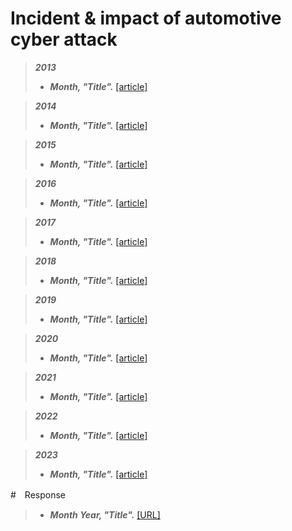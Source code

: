 # Incident & impact of automotive cyber attack
> ***2013***
> - **_Month, "Title"._** [[article]]( "")

> ***2014***
> - **_Month, "Title"._** [[article]]( "")

> ***2015***
> - **_Month, "Title"._** [[article]]( "")

> ***2016***
> - **_Month, "Title"._** [[article]]( "")

> ***2017***
> - **_Month, "Title"._** [[article]]( "")

> ***2018***
> - **_Month, "Title"._** [[article]]( "")

> ***2019***
> - **_Month, "Title"._** [[article]]( "")

> ***2020***
> - **_Month, "Title"._** [[article]]( "")

> ***2021***
> - **_Month, "Title"._** [[article]]( "")

> ***2022***
> - **_Month, "Title"._** [[article]]( "")

> ***2023***
> - **_Month, "Title"._** [[article]]( "")


#　Response
> - **_Month Year, "Title"._** [[URL]]( "")
